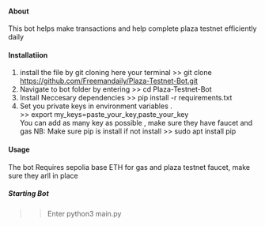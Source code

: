 #### About
This bot helps make transactions and help complete plaza testnet efficiently daily<br>

#### Installatiion
1. install the file  by git cloning  here your terminal >> git clone https://github.com/Freemandaily/Plaza-Testnet-Bot.git
2. Navigate to bot folder by entering >> cd Plaza-Testnet-Bot
3. Install Neccesary dependencies >> pip install -r requirements.txt
4. Set you private keys in environment variables .<br> >>  export my_keys=paste_your_key,paste_your_key <br>
   You can add as many key as possible , make sure they have faucet and gas
NB: Make sure pip is install if not install >> sudo apt install pip

 #### Usage
 The bot Requires sepolia base ETH for gas and plaza testnet faucet, make sure they arll in place

##### Starting Bot
>> Enter  python3 main.py
 



